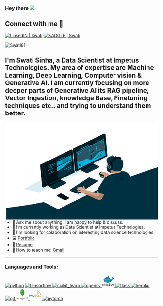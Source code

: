 ### Hey there <img src="https://media.giphy.com/media/hvRJCLFzcasrR4ia7z/giphy.gif" width="15px">

## Connect with me 🤝
<a href="https://www.linkedin.com/in/swati-sinha-401706206/"> <img src="https://raw.githubusercontent.com/peterthehan/peterthehan/master/assets/linkedin.svg" alt="LinkedIN | Swati" width="22px"/></a>
<a href="https://www.kaggle.com/swati025"> <img src="" alt="KAGGLE | Swati" width="22px"/></a>
<p align="left"> <img src="https://komarev.com/ghpvc/?username=Swati81&label=Profile%20views&color=0e75b6&style=flat" alt="Swati81" /> </p>

I'm Swati Sinha, a Data Scientist at Impetus Technologies. My area of expertise are Machine Learning, Deep Learning, Computer vision & Generative AI. I am currently focusing on more  deeper parts of Generative AI its RAG pipeline, Vector Ingestion, knowledge Base, Finetuning techniques etc.. and trying to understand them better.
  --- 
  
  <img align="right" alt="GIF" src="https://github.com/Arbazkhan4712/Arbazkhan4712/blob/main/code.gif?raw=true" width="500" height="320" />
  
   - 💬 Ask me about anything, I am happy to help & discuss.
   - 🔭 I’m currently working as Data Scientist at Impetus Technologies.
   - 👯 I'm looking for colaboration on interesting data science technologies 
   - 💻 [Portfolio](https://website-swati.herokuapp.com/)
   - 📝 [Resume](https://drive.google.com/file/d/1GwO_pBBYnKPrK153c8MJXZ5meKjBYztB/view?usp=sharing)
   - :email: How to reach me: [Gmail](mailto:sinhaswati025@.com)
   
   

---
<h3 align="left">Languages and Tools:</h3>

<a href="https://www.python.org" target="_blank"> <img src = "https://www.vectorlogo.zone/logos/python/python-icon.svg" alt="python" width="40" height="40"/></a>
<a href="https://www.tensorflow.org" target="_blank"> <img src="https://www.vectorlogo.zone/logos/tensorflow/tensorflow-icon.svg" alt="tensorflow" width="40" height="40"/> </a> 
<a href="https://scikit-learn.org/" target="_blank"> <img src="https://upload.wikimedia.org/wikipedia/commons/0/05/Scikit_learn_logo_small.svg" alt="scikit_learn" width="40" height="40"/> </a> 
<a href="https://opencv.org/" target="_blank"> <img src="https://www.vectorlogo.zone/logos/opencv/opencv-icon.svg" alt="opencv" width="40" height="40"/> </a>
<a href="https://www.docker.com/" target="_blank"><img src="https://raw.githubusercontent.com/devicons/devicon/master/icons/docker/docker-original-wordmark.svg" alt="docker" width="40" height="40"/> </a> 
<a href="https://flask.palletsprojects.com/" target="_blank"> <img src="https://www.vectorlogo.zone/logos/pocoo_flask/pocoo_flask-icon.svg" alt="flask" width="40" height="40"/> </a> 
<a href="https://www.heroku.com/" target="_blank"><img src="https://www.vectorlogo.zone/logos/heroku/heroku-icon.svg" alt="heroku" width="40" height="40"/> </a>
<a href="https://git-scm.com/" target="_blank"> <img src="https://www.vectorlogo.zone/logos/git-scm/git-scm-icon.svg" alt="git" width="40" height="40"/> </a> <a href="https://www.linux.org/" target="_blank"> </a> 
<a href="https://www.mongodb.com/" target="_blank"> <img src="https://raw.githubusercontent.com/devicons/devicon/master/icons/mongodb/mongodb-original-wordmark.svg" alt="mongodb" width="40" height="40"/> </a> 
<a href="https://www.mysql.com/" target="_blank"> <img src="https://raw.githubusercontent.com/devicons/devicon/master/icons/mysql/mysql-original-wordmark.svg" alt="mysql" width="40" height="40"/> </a> 
<a href="https://pytorch.org/" target="_blank"> <img src="https://www.vectorlogo.zone/logos/pytorch/pytorch-icon.svg" alt="pytorch" width="40" height="40"/> </a> 







   
   
